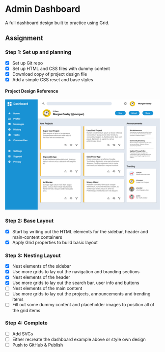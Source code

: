 # Admin Dashboard

A full dashboard design built to practice using Grid.

## Assignment

### Step 1: Set up and planning
- [x] Set up Git repo
- [x] Set up HTML and CSS files with dummy content
- [x] Download copy of project design file
- [x] Add a simple CSS reset and base styles

#### Project Design Reference
![Dashboard Preview](./assets/dashboard-preview.png)

### Step 2: Base Layout
- [x] Start by writing out the HTML elements for the sidebar, header and main-content containers
- [x] Apply Grid properties to build basic layout

### Step 3: Nesting Layout
- [x] Nest elements of the sidebar
- [x] Use more grids to lay out the navigation and branding sections
- [x] Nest elements of the header
- [x] Use more grids to lay out the search bar, user info and buttons
- [ ] Nest elements of the main content
- [ ] Use more grids to lay out the projects, announcements and trending items
- [ ] Fill out some dummy content and placeholder images to position all of the grid items

### Step 4: Complete
- [ ] Add SVGs
- [ ] Either recreate the dashboard example above or style own design
- [ ] Push to GitHub & Publish
